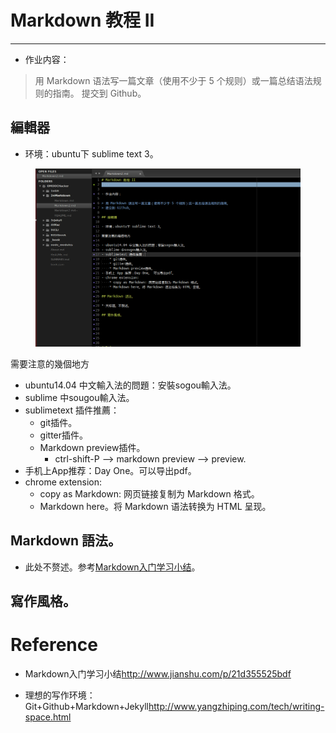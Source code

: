 # Markdown 教程 II
----

- 作业内容：

> 用 Markdown 语法写一篇文章（使用不少于 5 个规则）或一篇总结语法规则的指南。
> 提交到 Github。

## 編輯器

- 环境：ubuntu下 sublime text 3。

<figure>
    <img src="sublime.png">
</figure>

需要注意的幾個地方

- ubuntu14.04 中文輸入法的問題：安裝sogou輸入法。
- sublime 中sougou輸入法。
- sublimetext 插件推薦：
    + git插件。
    + gitter插件。
    + Markdown preview插件。
        * ctrl-shift-P --> markdown preview --> preview.
- 手机上App推荐：Day One。可以导出pdf。
- chrome extension:
    + copy as Markdown: 网页链接复制为 Markdown 格式。
    + Markdown here。将 Markdown 语法转换为 HTML 呈现。

## Markdown 語法。

- 此处不赘述。参考[Markdown入门学习小结](http://www.jianshu.com/p/21d355525bdf#)。

## 寫作風格。

# Reference

- Markdown入门学习小结<http://www.jianshu.com/p/21d355525bdf>

- 理想的写作环境：Git+Github+Markdown+Jekyll<http://www.yangzhiping.com/tech/writing-space.html>
